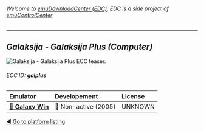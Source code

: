 ###### Welcome to [emuDownloadCenter (EDC)](https://github.com/PhoenixInteractiveNL/emuDownloadCenter/wiki/), EDC is a side project of [emuControlCenter](https://github.com/PhoenixInteractiveNL/emuControlCenter/wiki/)
***
## _Galaksija - Galaksija Plus (Computer)_
![](https://raw.githubusercontent.com/wiki/PhoenixInteractiveNL/emuDownloadCenter/images_platform/ecc_galplus_teaser.png "Galaksija - Galaksija Plus ECC teaser.")
###### ECC ID: **galplus**

| Emulator   | Developement        | License     |
|:-----------|:--------------------|:------------|
| [:file_folder: **Galaxy Win**](https://github.com/PhoenixInteractiveNL/emuDownloadCenter/wiki/Emulator-galaxywin#menu) | :red_circle: Non-active (2005) | UNKNOWN |

[:arrow_backward: Go to platform listing](https://github.com/PhoenixInteractiveNL/emuDownloadCenter/wiki/EDC-Platform-List)
